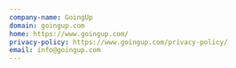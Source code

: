 ```yaml
---
company-name: GoingUp
domain: goingup.com
home: https://www.goingup.com/
privacy-policy: https://www.goingup.com/privacy-policy/
email: info@goingup.com
---
```




